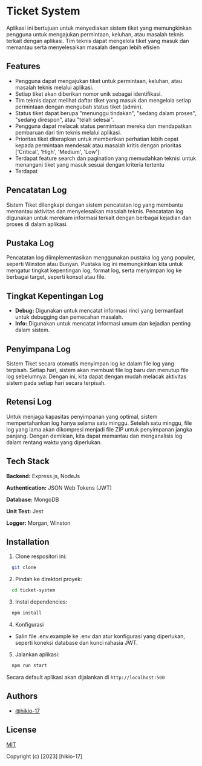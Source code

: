 
# Ticket System

 Aplikasi ini bertujuan untuk menyediakan sistem tiket yang memungkinkan pengguna untuk mengajukan permintaan, keluhan, atau masalah teknis terkait dengan aplikasi. Tim teknis dapat mengelola tiket yang masuk dan memantau serta menyelesaikan masalah dengan lebih efisien

## Features

- Pengguna dapat mengajukan tiket untuk permintaan, keluhan, atau masalah teknis melalui aplikasi.
- Setiap tiket akan diberikan nomor unik sebagai identifikasi.
- Tim teknis dapat melihat daftar tiket yang masuk dan mengelola setiap permintaan dengan mengubah status tiket (admin).
- Status tiket dapat berupa "menunggu tindakan", "sedang dalam proses", "sedang direspon", atau "telah selesai".
- Pengguna dapat melacak status permintaan mereka dan mendapatkan pembaruan dari tim teknis melalui aplikasi.
- Prioritas tiket diterapkan untuk memberikan perhatian lebih cepat kepada permintaan mendesak atau masalah kritis dengan prioritas ['Critical', 'High', 'Medium', 'Low'].
- Terdapat feature search dan pagination yang memudahkan teknisi untuk menangani tiket yang masuk sesuai dengan kriteria tertentu
- Terdapat 


## Pencatatan Log

Sistem Tiket dilengkapi dengan sistem pencatatan log yang membantu memantau aktivitas dan menyelesaikan masalah teknis. Pencatatan log digunakan untuk merekam informasi terkait dengan berbagai kejadian dan proses di dalam aplikasi.


## Pustaka Log

Pencatatan log diimplementasikan menggunakan pustaka log yang populer, seperti Winston atau Bunyan. Pustaka log ini memungkinkan kita untuk mengatur tingkat kepentingan log, format log, serta menyimpan log ke berbagai target, seperti konsol atau file.


## Tingkat Kepentingan Log

- **Debug:** Digunakan untuk mencatat informasi rinci yang bermanfaat untuk debugging dan pemecahan masalah.
- **Info:** Digunakan untuk mencatat informasi umum dan kejadian penting dalam sistem.


## Penyimpana Log

Sistem Tiket secara otomatis menyimpan log ke dalam file log yang terpisah. Setiap hari, sistem akan membuat file log baru dan menutup file log sebelumnya. Dengan ini, kita dapat dengan mudah melacak aktivitas sistem pada setiap hari secara terpisah.


## Retensi Log

Untuk menjaga kapasitas penyimpanan yang optimal, sistem mempertahankan log hanya selama satu minggu. Setelah satu minggu, file log yang lama akan dikompresi menjadi file ZIP untuk penyimpanan jangka panjang. Dengan demikian, kita dapat memantau dan menganalisis log dalam rentang waktu yang diperlukan.


## Tech Stack

**Backend:** Express.js, NodeJs

**Authentication:** JSON Web Tokens (JWT)

**Database:** MongoDB

**Unit Test:** Jest

**Logger:** Morgan, Winston



## Installation

1. Clone respositori ini:

```bash
  git clone
```
2. Pindah ke direktori proyek:

```bash
  cd ticket-system
```
3. Instal dependencies:

```bash
  npm install
```
4. Konfigurasi
- Salin file .env.example ke .env dan atur konfigurasi yang diperlukan, seperti koneksi database dan kunci rahasia JWT.

5. Jalankan aplikasi:

```bash
  npm run start
```

Secara default aplikasi akan dijalankan di `http://localhost:500`
## Authors

- [@hikio-17](https://hikio-17.github.io/)


## License

[MIT](https://choosealicense.com/licenses/mit/)

Copyright (c) [2023] [hikio-17]
